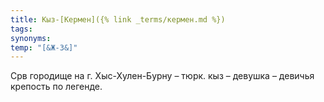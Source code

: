 ```yaml
---
title: Кыз-[Кермен]({% link _terms/кермен.md %})
tags:
synonyms:
temp: "[&Ж-3&]"
---
```


Срв городище на г. Хыс-Хулен-Бурну – тюрк. кыз – девушка – девичья крепость по
легенде.
